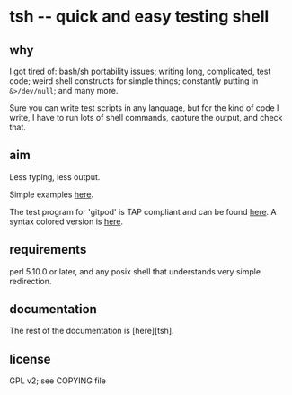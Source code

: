 # tsh -- quick and easy testing shell

## why

I got tired of: bash/sh portability issues; writing long, complicated, test
code; weird shell constructs for simple things; constantly putting in
`&>/dev/null`; and many more.

Sure you can write test scripts in any language, but for the kind of code I
write, I have to run lots of shell commands, capture the output, and check
that.

## aim

Less typing, less output.

Simple examples
[here](tsh-examples.sh.html).

The test program for 'gitpod' is TAP compliant and can be found
[here](https://github.com/sitaramc/gitpod/blob/master/t/t01).  A syntax
colored version is
[here](gitpod-test.html).

## requirements

perl 5.10.0 or later, and any posix shell that understands very simple
redirection.

## documentation

The rest of the documentation is [here][tsh].

[ex]: tsh-examples.sh.html

## license

GPL v2; see COPYING file

